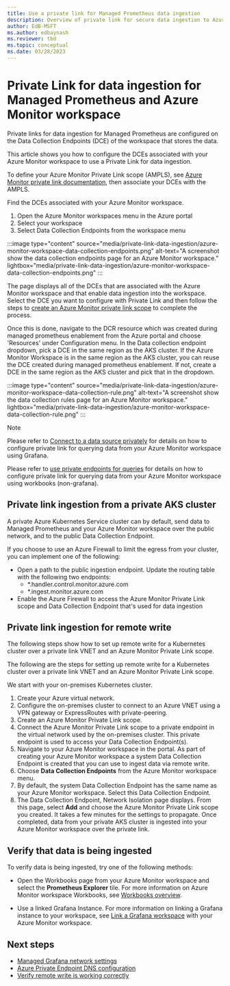 ```yaml
---
title: Use a private link for Managed Prometheus data ingestion
description: Overview of private link for secure data ingestion to Azure Monitor workspace from virtual networks.
author: EdB-MSFT
ms.author: edbaynash 
ms.reviewer: tbd
ms.topic: conceptual
ms.date: 03/28/2023
---
```


# Private Link for data ingestion for Managed Prometheus and Azure Monitor workspace

Private links for data ingestion for Managed Prometheus are configured on the Data Collection Endpoints (DCE) of the workspace that stores the data.

This article shows you how to configure the DCEs associated with your Azure Monitor workspace to use a Private Link for data ingestion.

To define your Azure Monitor Private Link scope (AMPLS), see [Azure Monitor private link documentation](../logs/private-link-configure.md),  then associate your DCEs with the AMPLS.

Find the DCEs associated with your Azure Monitor workspace.

1. Open the Azure Monitor workspaces menu in the Azure portal
2. Select your workspace
3. Select Data Collection Endpoints from the workspace menu

:::image type="content" source="media/private-link-data-ingestion/azure-monitor-workspace-data-collection-endpoints.png" alt-text="A screenshot show the data collection endpoints page for an Azure Monitor workspace." lightbox="media/private-link-data-ingestion/azure-monitor-workspace-data-collection-endpoints.png" :::

The page displays all of the DCEs that are associated with the Azure Monitor workspace and that enable data ingestion into the workspace. Select the DCE you want to configure with Private Link and then follow the steps to [create an Azure Monitor private link scope](../logs/private-link-configure.md) to complete the process.

Once this is done, navigate to the DCR resource which was created during managed prometheus enablement from the Azure portal and choose 'Resources' under Configuration menu.
In the Data collection endpoint dropdown, pick a DCE in the same region as the AKS cluster. If the Azure Monitor Workspace is in the same region as the AKS cluster, you can reuse the DCE created during managed prometheus enablement. If not, create a DCE in the same region as the AKS cluster and pick that in the dropdown.

:::image type="content" source="media/private-link-data-ingestion/azure-monitor-workspace-data-collection-rule.png" alt-text="A screenshot show the data collection rules page for an Azure Monitor workspace." lightbox="media/private-link-data-ingestion/azure-monitor-workspace-data-collection-rule.png" :::

> [!NOTE]
> Please refer to [Connect to a data source privately](../../../articles/managed-grafana/how-to-connect-to-data-source-privately.md) for details on how to configure private link for querying data from your Azure Monitor workspace using Grafana.
>
> Please refer to [use private endpoints for queries](azure-monitor-workspace-private-endpoint.md) for details on how to configure private link for querying data from your Azure Monitor workspace using workbooks (non-grafana).

## Private link ingestion from a private AKS cluster

A private Azure Kubernetes Service cluster can by default, send data to Managed Prometheus and your Azure Monitor workspace over the public network, and to the public Data Collection Endpoint.

If you choose to use an Azure Firewall to limit the egress from your cluster, you can implement one of the following:

+ Open a path to the public ingestion endpoint. Update the routing table with the following two endpoints:
  - *.handler.control.monitor.azure.com
  - *.ingest.monitor.azure.com
+ Enable the Azure Firewall to access the Azure Monitor Private Link scope and Data Collection Endpoint that's used for data ingestion

## Private link ingestion for remote write

The following steps show how to set up remote write for a Kubernetes cluster over a private link VNET and an Azure Monitor Private Link scope.

The following are the steps for setting up remote write for a Kubernetes cluster over a private link VNET and an Azure Monitor Private Link scope. 

We start with your on-premises Kubernetes cluster.

1. Create your Azure virtual network.
1. Configure the on-premises cluster to connect to an Azure VNET using a VPN gateway or ExpressRoutes with private-peering.
1. Create an Azure Monitor Private Link scope.
1. Connect the Azure Monitor Private Link scope to a private endpoint in the virtual network used by the on-premises cluster. This private endpoint is used to access your Data Collection Endpoint(s).
1. Navigate to your Azure Monitor workspace in the portal. As part of creating your Azure Monitor workspace a system Data Collection Endpoint is created that you can use to ingest data via remote write.
1. Choose **Data Collection Endpoints** from the Azure Monitor workspace menu. 
1. By default, the system Data Collection Endpoint has the same name as your Azure Monitor workspace. Select this Data Collection Endpoint.
1. The Data Collection Endpoint, Network Isolation page displays. From this page, select **Add** and choose the Azure Monitor Private Link scope you created. It takes a few minutes for the settings to propagate. Once completed, data from your private AKS cluster is ingested into your Azure Monitor workspace over the private link.


## Verify that data is being ingested

To verify data is being ingested, try one of the following methods:

- Open the Workbooks page from your Azure Monitor workspace and select the **Prometheus Explorer** tile.  For more information on Azure Monitor workspace  Workbooks, see [Workbooks overview](./prometheus-workbooks.md).

 -  Use a linked Grafana Instance. For more information on linking a Grafana instance to your workspace, see [Link a Grafana workspace](./azure-monitor-workspace-manage.md?tabs=azure-portal.md#link-a-grafana-workspace) with your Azure Monitor workspace.
 
## Next steps

- [Managed Grafana network settings](https://aka.ms/ags/mpe)
- [Azure Private Endpoint DNS configuration](../../private-link/private-endpoint-dns.md)
- [Verify remote write is working correctly](./prometheus-remote-write.md#verify-remote-write-is-working-correctly)
